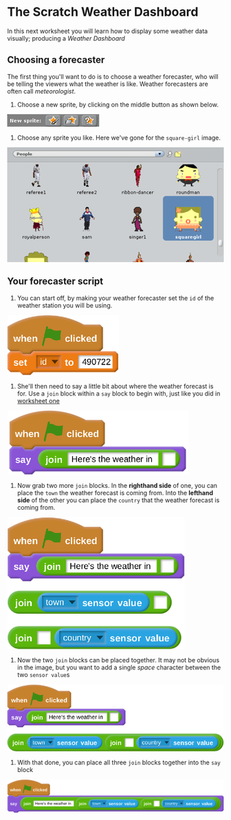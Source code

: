 # The Scratch Weather Dashboard

In this next worksheet you will learn how to display some weather data visually; producing a *Weather Dashboard*

## Choosing a forecaster

The first thing you'll want to do is to choose a weather forecaster, who will be telling the viewers what the weather is like. Weather forecasters are often call *meteorologist*.

1. Choose a new sprite, by clicking on the middle button as shown below. 

![](images/new-sprite.png)

1. Choose any sprite you like. Here we've gone for the `square-girl` image.

![](images/square-girl.png)

## Your forecaster script

1. You can start off, by making your weather forecaster set the `id` of the weather station you will be using.

![](images/set-id.png)

1. She'll then need to say a little bit about where the weather forecast is for. Use a `join` block within a `say` block to begin with, just like you did in [worksheet one](worksheet.md)

![](images/forecaster-1.png)

1. Now grab two more `join` blocks. In the **righthand side** of one, you can place the `town` the weather forecast is coming from. Into the **lefthand side** of the other you can place the `country` that the weather forecast is coming from.

![](images/forecaster-2.png)

1. Now the two `join` blocks can be placed together. It may not be obvious in the image, but you want to add a single *space* character between the two `sensor value`s

![](images/forecaster-3.png)

1. With that done, you can place all three `join` blocks together into the `say` block

![](images/forecaster-final.png)

##
